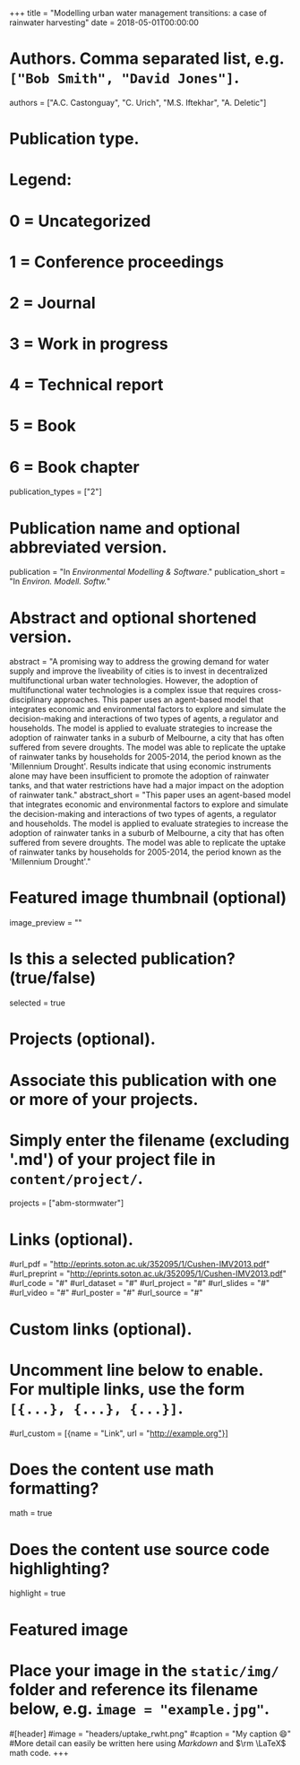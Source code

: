 +++
title = "Modelling urban water management transitions: a case of rainwater harvesting"
date = 2018-05-01T00:00:00

# Authors. Comma separated list, e.g. `["Bob Smith", "David Jones"]`.
authors = ["A.C. Castonguay", "C. Urich", "M.S. Iftekhar", "A. Deletic"]

# Publication type.
# Legend:
# 0 = Uncategorized
# 1 = Conference proceedings
# 2 = Journal
# 3 = Work in progress
# 4 = Technical report
# 5 = Book
# 6 = Book chapter
publication_types = ["2"]

# Publication name and optional abbreviated version.
publication = "In *Environmental Modelling & Software*."
publication_short = "In *Environ. Modell. Softw.*"

# Abstract and optional shortened version.
abstract = "A promising way to address the growing demand for water supply and improve the liveability of cities is to invest in decentralized multifunctional urban water technologies. However, the adoption of multifunctional water technologies is a complex issue that requires cross-disciplinary approaches. This paper uses an agent-based model that integrates economic and environmental factors to explore and simulate the decision-making and interactions of two types of agents, a regulator and households. The model is applied to evaluate strategies to increase the adoption of rainwater tanks in a suburb of Melbourne, a city that has often suffered from severe droughts. The model was able to replicate the uptake of rainwater tanks by households for 2005-2014, the period known as the 'Millennium Drought'. Results indicate that using economic instruments alone may have been insufficient to promote the adoption of rainwater tanks, and that water restrictions have had a major impact on the adoption of rainwater tank."
abstract_short = "This paper uses an agent-based model that integrates economic and environmental factors to explore and simulate the decision-making and interactions of two types of agents, a regulator and households. The model is applied to evaluate strategies to increase the adoption of rainwater tanks in a suburb of Melbourne, a city that has often suffered from severe droughts. The model was able to replicate the uptake of rainwater tanks by households for 2005-2014, the period known as the 'Millennium Drought'."
# Featured image thumbnail (optional)
image_preview = ""

# Is this a selected publication? (true/false)
selected = true

# Projects (optional).
#   Associate this publication with one or more of your projects.
#   Simply enter the filename (excluding '.md') of your project file in `content/project/`.
projects = ["abm-stormwater"]

# Links (optional).
#url_pdf = "http://eprints.soton.ac.uk/352095/1/Cushen-IMV2013.pdf"
#url_preprint = "http://eprints.soton.ac.uk/352095/1/Cushen-IMV2013.pdf"
#url_code = "#"
#url_dataset = "#"
#url_project = "#"
#url_slides = "#"
#url_video = "#"
#url_poster = "#"
#url_source = "#"

# Custom links (optional).
#   Uncomment line below to enable. For multiple links, use the form `[{...}, {...}, {...}]`.
#url_custom = [{name = "Link", url = "http://example.org"}]

# Does the content use math formatting?
math = true

# Does the content use source code highlighting?
highlight = true

# Featured image
# Place your image in the `static/img/` folder and reference its filename below, e.g. `image = "example.jpg"`.
#[header]
#image = "headers/uptake_rwht.png"
#caption = "My caption :smile:"
#More detail can easily be written here using *Markdown* and $\rm \LaTeX$ math code.
+++
